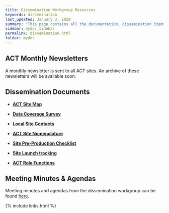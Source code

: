 ```yaml
---
title: Dissemination Workgroup Resources
keywords: dissemination
last_updated: January 3, 2020
summary: "This page contains all the documentation, dissemination items, and meeting minutes & agendas from the dissemination working group. If you have a specific question about dissemination, please refer to Lindsay Lennox."
sidebar: mydoc_sidebar
permalink: dissemination.html
folder: mydoc
---
```


## ACT Monthly Newsletters
A monthly newsletter is sent to all ACT sites. An archive of these newsletters will be available soon.

## Dissemination Documents
* [**ACT Site Map**](https://www.actnetwork.us/Global/FileLib/PDFs/ACT_Geographic_Map.pdf)

* [**Data Coverage Survey**](https://www.actnetwork.us/Global/FileLib/PDFs/ACT_Data_Coverage_Survey.pdf)

* [**Local Site Contacts**](https://www.actnetwork.us/national/act-local-landing-pages-46EU-1434P4.html)

* [**ACT Site Nomenclature**](https://docs.google.com/spreadsheets/d/14ZUetEf8ZaYfKycc9H1yFlt_WpdJtuC6s_QDMssSPLI/edit#gid=0)

* [**Site Pre-Production Checklist**](https://docs.google.com/spreadsheets/d/1BR8w7BscAuAqr935t7vjgEGoU2VVLYE3A3gSgtgciLc/edit#gid=517612611)

* [**Site Launch tracking**](https://pitt.box.com/s/4j6abl9bybkmxa9sl33rm0hpwt87ofdy)

* [**ACT Role Functions**](https://pitt.box.com/s/j0duab3clbe3dinzvzos2gbvi3vvzc7q)

## Meeting Minutes & Agendas
Meeting minutes and agendas from the dissemination workgroup can be found [here](https://pitt.box.com/s/4c63c0u4g7vfekl2ebp74572pwkkc10g).

{% include links.html %}
